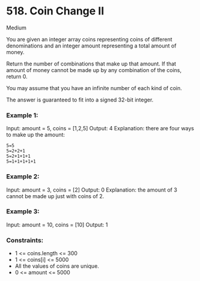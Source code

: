 # 518. Coin Change II

Medium

You are given an integer array coins representing coins of different denominations and an integer amount representing a total amount of money.

Return the number of combinations that make up that amount. If that amount of money cannot be made up by any combination of the coins, return 0.

You may assume that you have an infinite number of each kind of coin.

The answer is guaranteed to fit into a signed 32-bit integer.

### Example 1:

Input: amount = 5, coins = [1,2,5]
Output: 4
Explanation: there are four ways to make up the amount:

```
5=5
5=2+2+1
5=2+1+1+1
5=1+1+1+1+1
```

### Example 2:

Input: amount = 3, coins = [2]
Output: 0
Explanation: the amount of 3 cannot be made up just with coins of 2.

### Example 3:

Input: amount = 10, coins = [10]
Output: 1

### Constraints:

- 1 <= coins.length <= 300
- 1 <= coins[i] <= 5000
- All the values of coins are unique.
- 0 <= amount <= 5000
